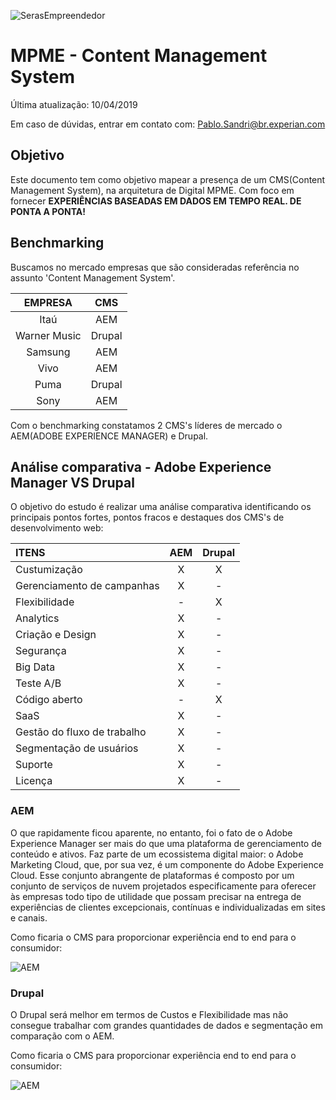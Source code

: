 ![SerasEmpreendedor](https://pablosandri.github.io/sandbox/Serasa%20Empreendedor.jpg)

# MPME - Content Management System
Última atualização: 10/04/2019

Em caso de dúvidas, entrar em contato com: Pablo.Sandri@br.experian.com

## Objetivo
Este documento tem como objetivo mapear a presença de um CMS(Content Management System), na arquitetura de Digital MPME. Com foco em fornecer ****EXPERIÊNCIAS BASEADAS EM DADOS EM TEMPO REAL. DE PONTA A PONTA!****

## Benchmarking
Buscamos no mercado empresas que são consideradas referência no assunto 'Content Management System'.

| EMPRESA | CMS |
| :--: |:--: |
| Itaú | AEM |
| Warner Music | Drupal |
| Samsung | AEM |
| Vivo | AEM |
| Puma | Drupal |
| Sony | AEM |

Com o benchmarking constatamos 2 CMS's líderes de mercado o AEM(ADOBE EXPERIENCE MANAGER) e Drupal.

## Análise comparativa - Adobe Experience Manager VS Drupal
O objetivo do estudo é realizar uma análise comparativa identificando os principais pontos fortes, pontos fracos e destaques dos CMS's de desenvolvimento web:

| ITENS | AEM | Drupal |
|:--| :--: |:--: |
|Custumização| X | X |
|Gerenciamento de campanhas| X | - |
|Flexibilidade| - | X |
|Analytics | X | - |
|Criação e Design| X | - |
|Segurança| X | - |
|Big Data| X | - |
|Teste A/B| X | - |
|Código aberto| - | X |
|SaaS| X | - |
|Gestão do fluxo de trabalho| X | - |
|Segmentação de usuários| X | - |
|Suporte| X | - |
|Licença| X | - |


### AEM 
O que rapidamente ficou aparente, no entanto, foi o fato de o Adobe Experience Manager ser mais do que uma plataforma de gerenciamento de conteúdo e ativos. Faz parte de um ecossistema digital maior: o Adobe Marketing Cloud, que, por sua vez, é um componente do Adobe Experience Cloud. Esse conjunto abrangente de plataformas é composto por um conjunto de serviços de nuvem projetados especificamente para oferecer às empresas todo tipo de utilidade que possam precisar na entrega de experiências de clientes excepcionais, contínuas e individualizadas em sites e canais.

Como ficaria o CMS para proporcionar experiência end to end para o consumidor:

![AEM](https://pablosandri.github.io/sandbox/AEM.PNG)

### Drupal
O Drupal será melhor em termos de Custos e Flexibilidade mas não consegue trabalhar com grandes quantidades de dados e segmentação em comparação com o AEM.

Como ficaria o CMS para proporcionar experiência end to end para o consumidor:

![AEM](https://pablosandri.github.io/sandbox/Drupal.PNG)
